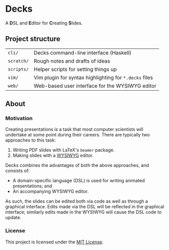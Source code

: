 # Decks

A **D**SL and **E**ditor for **C**reating **S**lides.

## Project structure

|            |                                                        |
| ---------- | ------------------------------------------------------ |
| `cli/`     | Decks command-line interface (Haskell)                 |
| `scratch/` | Rough notes and drafts of ideas                        |
| `scripts/` | Helper scripts for setting things up                   |
| `vim/`     | Vim plugin for syntax highlighting for `*.decks` files |
| `web/`     | Web-based user interface for the WYSIWYG editor        |

## About

### Motivation

Creating presentations is a task that most computer scientists will undertake at
some point during their careers. There are typically two approaches to this
task:

1. Writing PDF slides with LaTeX's `beamer` package.
2. Making slides with a [WYSIWYG](https://en.wikipedia.org/wiki/WYSIWYG) editor.

Decks combines the advantages of both the above approaches, and consists of:

- A domain-specific language (DSL) is used for writing animated presentations;
  and
- An accompanying WYSIWYG editor.

As such, the slides can be edited both via code as well as through a graphical
interface. Edits made via the DSL will be reflected in the graphical interface;
similarly edits made in the WYSIWYG will cause the DSL code to update.

### License

This project is licensed under the
[MIT License](https://choosealicense.com/licenses/mit/).
